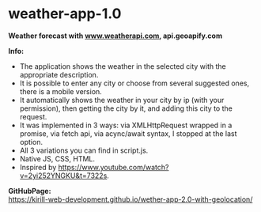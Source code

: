 # weather-app-1.0
**Weather forecast with www.weatherapi.com, api.geoapify.com** <br>

**Info:** <br>
- The application shows the weather in the selected city with the appropriate description. <br> 
- It is possible to enter any city or choose from several suggested ones, there is a mobile version. <br>
- It automatically shows the weather in your city by ip (with your permission), then getting the city by it, and adding this city to the request. <br>
- It was implemented in 3 ways: via XMLHttpRequest wrapped in a promise, via fetch api, via acync/await syntax, I stopped at the last option. <br>
- All 3 variations you can find in script.js. <br>
- Native JS, CSS, HTML. <br>
- Inspired by https://www.youtube.com/watch?v=2yi252YNGKU&t=7322s.

**GitHubPage:** <br>
https://kirill-web-development.github.io/wether-app-2.0-with-geolocation/
